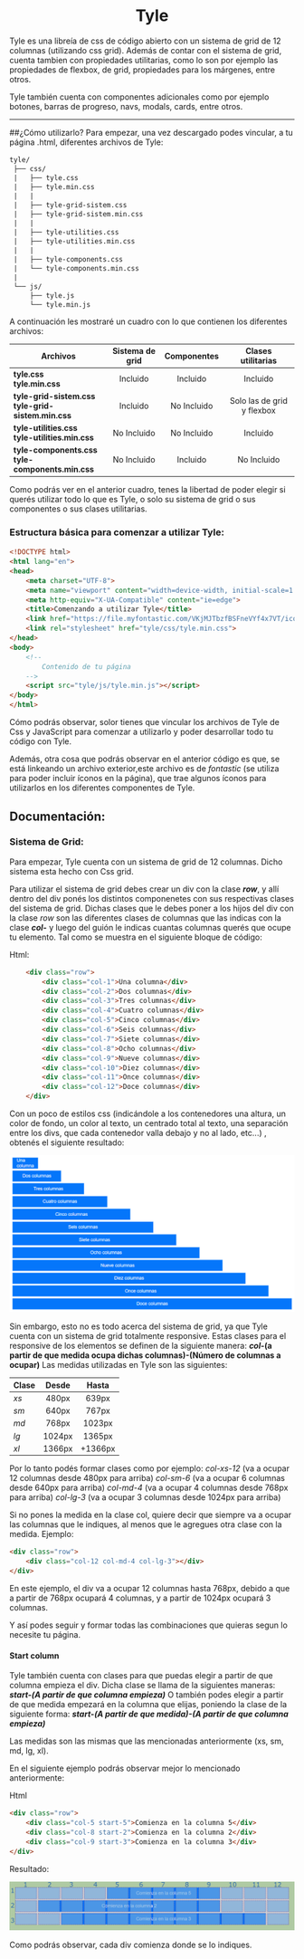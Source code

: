 <h1 style="text-align: center">Tyle</h1>
Tyle es una libreía de css de código abierto con un sistema de grid de 12 columnas (utilizando css grid). Además de contar con el sistema de grid, cuenta tambien con propiedades utilitarias, como lo son por ejemplo las propiedades de flexbox, de grid, propiedades para los márgenes, entre otros.

Tyle también cuenta con componentes adicionales como por ejemplo botones, barras de progreso, navs, modals, cards, entre otros.

---

##¿Cómo utilizarlo?
Para empezar, una vez descargado podes vincular, a tu página .html, diferentes archivos de Tyle:
```
tyle/ 
 ├── css/
 |   ├── tyle.css
 |   ├── tyle.min.css
 |   |
 |   ├── tyle-grid-sistem.css
 |   ├── tyle-grid-sistem.min.css
 |   |
 |   ├── tyle-utilities.css
 |   ├── tyle-utilities.min.css
 |   |
 |   ├── tyle-components.css
 |   └── tyle-components.min.css
 |
 └── js/
     ├── tyle.js
     └── tyle.min.js
```
A continuación les mostraré un cuadro con lo que contienen los diferentes archivos:

|                       Archivos                          | Sistema de grid  | Componentes |     Clases utilitarias     |
| ------------------------------------------------------- |:---------------: | :---------: | :------------------------: |
| **tyle.css**<br>**tyle.min.css**                        |     Incluido     |  Incluido   |          Incluido          |
| **tyle-grid-sistem.css**<br>**tyle-grid-sistem.min.css**|     Incluido     | No Incluido | Solo las de grid y flexbox |
| **tyle-utilities.css**<br>**tyle-utilities.min.css**    |    No Incluido   | No Incluido |          Incluido          |
| **tyle-components.css**<br>**tyle-components.min.css**  |    No Incluido   |   Incluido  |         No Incluido        |

Como podrás ver en el anterior cuadro, tenes la libertad de poder elegir si querés utilizar todo lo que es Tyle, o solo su sistema de grid o sus componentes o sus clases utilitarias.

### Estructura básica para comenzar a utilizar Tyle:

```html
<!DOCTYPE html>
<html lang="en">
<head>
    <meta charset="UTF-8">
    <meta name="viewport" content="width=device-width, initial-scale=1.0">
    <meta http-equiv="X-UA-Compatible" content="ie=edge">
    <title>Comenzando a utilizar Tyle</title>
    <link href="https://file.myfontastic.com/VKjMJTbzfBSFneVYf4x7VT/icons.css" rel="stylesheet">    
    <link rel="stylesheet" href="tyle/css/tyle.min.css">
</head>
<body>
    <!-- 
        Contenido de tu página
    -->
    <script src="tyle/js/tyle.min.js"></script>
</body>
</html>
```
Cómo podrás observar, solor tienes que vincular los archivos de Tyle de Css y JavaScript para comenzar a utilizarlo y poder desarrollar todo tu código con Tyle.

Además, otra cosa que podrás observar en el anterior código es que, se está linkeando un archivo exterior,este archivo es de _fontastic_ (se utiliza para poder incluir íconos en la página), que trae algunos íconos para utilizarlos en los diferentes componentes de Tyle.

## Documentación:

### Sistema de Grid:

Para empezar, Tyle cuenta con un sistema de grid de 12 columnas. Dicho sistema esta hecho con Css grid.

Para utilizar el sistema de grid debes crear un div con la clase **_row_**, y allí dentro del div ponés los distintos componenetes con sus respectivas clases del sistema de grid. Dichas clases que le debes poner a los hijos del div con la clase _row_ son las diferentes clases de columnas que las indicas con la clase **_col-_** y luego del guión le indicas cuantas columnas querés que ocupe tu elemento. Tal como se muestra en el siguiente bloque de código:

Html:
```html
    <div class="row">
        <div class="col-1">Una columna</div>
        <div class="col-2">Dos columnas</div>
        <div class="col-3">Tres columnas</div>
        <div class="col-4">Cuatro columnas</div>
        <div class="col-5">Cinco columnas</div>
        <div class="col-6">Seis columnas</div>
        <div class="col-7">Siete columnas</div>
        <div class="col-8">Ocho columnas</div>
        <div class="col-9">Nueve columnas</div>
        <div class="col-10">Diez columnas</div>
        <div class="col-11">Once columnas</div>
        <div class="col-12">Doce columnas</div>
    </div>
```
Con un poco de estilos css (indicándole a los contenedores una altura, un color de fondo, un color al texto, un centrado total al texto, una separación entre los divs, que cada contenedor valla debajo y no al lado, etc...) , obtenés el siguiente resultado:

![Grid sistem](/images/grid-sistem.png "Grid sistem")

Sin embargo, esto no es todo acerca del sistema de grid, ya que Tyle cuenta con un sistema de grid totalmente responsive.
Estas clases para el responsive de los elementos se definen de la siguiente manera:
**_col_-(a partir de que medida ocupa dichas columnas)-(Número de columnas a ocupar)**
Las medidas utilizadas en Tyle son las siguientes: 

| Clase | Desde  |  Hasta  |
| ----- |:-----: | :-----: |
| _xs_  | 480px  | 639px   |
| _sm_  | 640px  | 767px   |
| _md_  | 768px  | 1023px  |
| _lg_  | 1024px | 1365px  |
| _xl_  | 1366px | +1366px |

Por lo tanto podés formar clases como por ejemplo:
_col-xs-12_ (va a ocupar 12 columnas desde 480px para arriba)
_col-sm-6_ (va a ocupar 6 columnas desde 640px para arriba)
_col-md-4_ (va a ocupar 4 columnas desde 768px para arriba)
_col-lg-3_ (va a ocupar 3 columnas desde 1024px para arriba)

Si no pones la medida en la clase col, quiere decir que siempre va a ocupar las columnas que le indiques, al menos que le agregues otra clase con la medida.
Ejemplo:
```html
<div class="row">
    <div class="col-12 col-md-4 col-lg-3"></div>
</div>
```
En este ejemplo, el div va a ocupar 12 columnas hasta 768px, debido a que a partir de 768px ocupará 4 columnas, y a partir de 1024px ocupará 3 columnas.

Y así podes seguir y formar todas las combinaciones que quieras segun lo necesite tu página.

#### Start column
Tyle también cuenta con clases para que puedas elegir a partir de que columna empieza el div.
Dicha clase se llama de la siguientes maneras:
**_start-(A partir de que columna empieza)_**
O también podes elegir a partir de que medida empezará en la columna que elijas, poniendo la clase de la siguiente forma:
**_start-(A partir de que medida)-(A partir de que columna empieza)_**

Las medidas son las mismas que las mencionadas anteriormente (xs, sm, md, lg, xl).

En el siguiente ejemplo podrás observar mejor lo mencionado anteriormente:

Html
```html
<div class="row">
    <div class="col-5 start-5">Comienza en la columna 5</div>
    <div class="col-8 start-2">Comienza en la columna 2</div>
    <div class="col-9 start-3">Comienza en la columna 3</div>    
</div>
```
Resultado:

![Start Column](/images/start-col.png "Start Column")

Como podrás observar, cada div comienza donde se lo indiques.